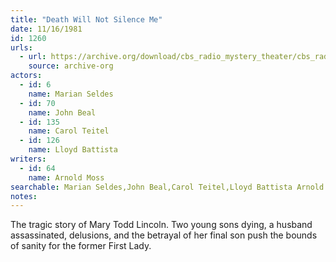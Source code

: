 ```yaml
---
title: "Death Will Not Silence Me"
date: 11/16/1981
id: 1260
urls: 
  - url: https://archive.org/download/cbs_radio_mystery_theater/cbs_radio_mystery_theater-1251-1300.zip/cbs_radio_mystery_theater-1251-1300%2Fcbsrmt_1260_the_death_will_not_silence_me.mp3
    source: archive-org
actors:  
  - id: 6
    name: Marian Seldes  
  - id: 70
    name: John Beal  
  - id: 135
    name: Carol Teitel  
  - id: 126
    name: Lloyd Battista
writers:  
  - id: 64
    name: Arnold Moss
searchable: Marian Seldes,John Beal,Carol Teitel,Lloyd Battista Arnold Moss
notes:  
---
```

The tragic story of Mary Todd Lincoln. Two young sons dying, a husband assassinated, delusions, and the betrayal of her final son push the bounds of sanity for the former First Lady.